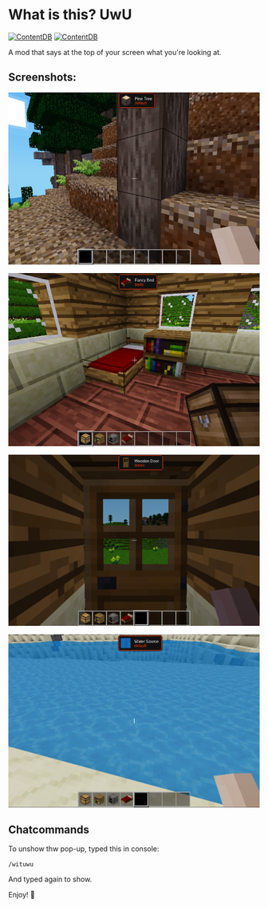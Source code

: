# What is this? UwU
[![ContentDB](https://content.minetest.net/packages/Rotfuchs-von-Vulpes/what_is_this_uwu/shields/title/)](https://content.minetest.net/packages/Rotfuchs-von-Vulpes/what_is_this_uwu/)
[![ContentDB](https://content.minetest.net/packages/Rotfuchs-von-Vulpes/what_is_this_uwu/shields/downloads/)](https://content.minetest.net/packages/Rotfuchs-von-Vulpes/what_is_this_uwu/)

A mod that says at the top of your screen what you're looking at.

## Screenshots:

![](./textures/tree.png)

![](./textures/bed.png)

![](./textures/door.png)

![](./textures/water.png)

## Chatcommands

To unshow thw pop-up, typed this in console:

```
/wituwu
```

And typed again to show.

Enjoy! 🦊

